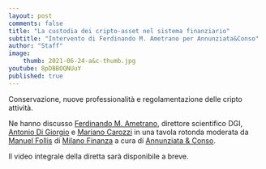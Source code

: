 ```yaml
---
layout: post
comments: false
title: "La custodia dei cripto-asset nel sistema finanziario"
subtitle: "Intervento di Ferdinando M. Ametrano per Annunziata&Conso" 
author: "Staff"
image:
    thumb: 2021-06-24-a&c-thumb.jpg
youtube: 8pDBBOQNUuY
published: true
---
```


Conservazione, nuove professionalità e regolamentazione delle cripto attività.

Ne hanno discusso [Ferdinando M. Ametrano](http://ametrano.net/), direttore scientifico DGI, [Antonio Di Giorgio](https://www.linkedin.com/in/antonio-di-giorgio-51627231/) e [Mariano Carozzi](https://www.linkedin.com/in/marianocarozzi/) in una tavola rotonda moderata da [Manuel Follis](https://www.linkedin.com/in/manuel-follis-a1707a210/) di [Milano Finanza](https://www.milanofinanza.it/) a cura di [Annunziata & Conso](https://annunziataconso.eu/en/home-2/).

Il video integrale della diretta sarà disponibile a breve.
